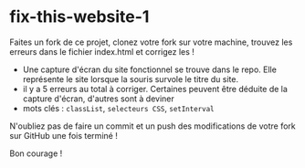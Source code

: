 # fix-this-website-1

Faites un fork de ce projet, clonez votre fork sur votre machine, trouvez les erreurs dans le fichier index.html et corrigez les !

* Une capture d'écran du site fonctionnel se trouve dans le repo. Elle représente le site lorsque la souris survole le titre du site.
* il y a 5 erreurs au total à corriger. Certaines peuvent être déduite de la capture d'écran, d'autres sont à deviner
* mots clés : `classList`, `selecteurs CSS`, `setInterval`

N'oubliez pas de faire un commit et un push des modifications de votre fork sur GitHub une fois terminé !

Bon courage !
